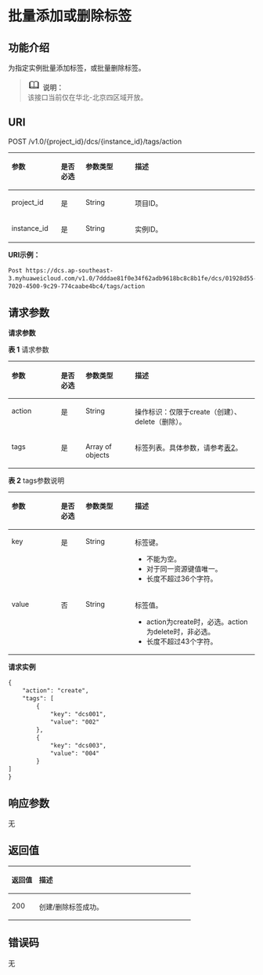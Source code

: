 # 批量添加或删除标签<a name="ZH-CN_TOPIC_0186337244"></a>

## 功能介绍<a name="section822311372612"></a>

为指定实例批量添加标签，或批量删除标签。

>![](public_sys-resources/icon-note.gif) **说明：**   
>该接口当前仅在华北-北京四区域开放。  

## URI<a name="section72311613112619"></a>

POST /v1.0/\{project\_id\}/dcs/\{instance\_id\}/tags/action

<a name="table10234121372618"></a>
<table><thead align="left"><tr id="row10435613192611"><th class="cellrowborder" valign="top" width="20%" id="mcps1.1.5.1.1"><p id="p1343521318262"><a name="p1343521318262"></a><a name="p1343521318262"></a>参数</p>
</th>
<th class="cellrowborder" valign="top" width="10%" id="mcps1.1.5.1.2"><p id="p0435213182619"><a name="p0435213182619"></a><a name="p0435213182619"></a>是否必选</p>
</th>
<th class="cellrowborder" valign="top" width="20%" id="mcps1.1.5.1.3"><p id="p164351813172611"><a name="p164351813172611"></a><a name="p164351813172611"></a>参数类型</p>
</th>
<th class="cellrowborder" valign="top" width="50%" id="mcps1.1.5.1.4"><p id="p84351813182617"><a name="p84351813182617"></a><a name="p84351813182617"></a>描述</p>
</th>
</tr>
</thead>
<tbody><tr id="row44351213102612"><td class="cellrowborder" valign="top" width="20%" headers="mcps1.1.5.1.1 "><p id="p114355133267"><a name="p114355133267"></a><a name="p114355133267"></a>project_id</p>
</td>
<td class="cellrowborder" valign="top" width="10%" headers="mcps1.1.5.1.2 "><p id="p184351813112610"><a name="p184351813112610"></a><a name="p184351813112610"></a>是</p>
</td>
<td class="cellrowborder" valign="top" width="20%" headers="mcps1.1.5.1.3 "><p id="p84351613162617"><a name="p84351613162617"></a><a name="p84351613162617"></a>String</p>
</td>
<td class="cellrowborder" valign="top" width="50%" headers="mcps1.1.5.1.4 "><p id="p16435213172610"><a name="p16435213172610"></a><a name="p16435213172610"></a>项目ID。</p>
</td>
</tr>
<tr id="row114351713122613"><td class="cellrowborder" valign="top" width="20%" headers="mcps1.1.5.1.1 "><p id="p14351813162616"><a name="p14351813162616"></a><a name="p14351813162616"></a>instance_id</p>
</td>
<td class="cellrowborder" valign="top" width="10%" headers="mcps1.1.5.1.2 "><p id="p1435191311262"><a name="p1435191311262"></a><a name="p1435191311262"></a>是</p>
</td>
<td class="cellrowborder" valign="top" width="20%" headers="mcps1.1.5.1.3 "><p id="p1743517136261"><a name="p1743517136261"></a><a name="p1743517136261"></a>String</p>
</td>
<td class="cellrowborder" valign="top" width="50%" headers="mcps1.1.5.1.4 "><p id="p17435913192613"><a name="p17435913192613"></a><a name="p17435913192613"></a>实例ID。</p>
</td>
</tr>
</tbody>
</table>

**URI示例：**

```
Post https://dcs.ap-southeast-3.myhuaweicloud.com/v1.0/7dddae81f0e34f62adb9618bc8c8b1fe/dcs/01928d55-7020-4500-9c29-774caabe4bc4/tags/action
```

## 请求参数<a name="section16254313192620"></a>

**请求参数**

**表 1**  请求参数

<a name="table122551613132618"></a>
<table><thead align="left"><tr id="row1543591382612"><th class="cellrowborder" valign="top" width="20%" id="mcps1.2.5.1.1"><p id="p74355132265"><a name="p74355132265"></a><a name="p74355132265"></a>参数</p>
</th>
<th class="cellrowborder" valign="top" width="10%" id="mcps1.2.5.1.2"><p id="p1943621316269"><a name="p1943621316269"></a><a name="p1943621316269"></a>是否必选</p>
</th>
<th class="cellrowborder" valign="top" width="20%" id="mcps1.2.5.1.3"><p id="p14436813132615"><a name="p14436813132615"></a><a name="p14436813132615"></a>参数类型</p>
</th>
<th class="cellrowborder" valign="top" width="50%" id="mcps1.2.5.1.4"><p id="p2043671332612"><a name="p2043671332612"></a><a name="p2043671332612"></a>描述</p>
</th>
</tr>
</thead>
<tbody><tr id="row543611318262"><td class="cellrowborder" valign="top" width="20%" headers="mcps1.2.5.1.1 "><p id="p104369131260"><a name="p104369131260"></a><a name="p104369131260"></a>action</p>
</td>
<td class="cellrowborder" valign="top" width="10%" headers="mcps1.2.5.1.2 "><p id="p1343661332616"><a name="p1343661332616"></a><a name="p1343661332616"></a>是</p>
</td>
<td class="cellrowborder" valign="top" width="20%" headers="mcps1.2.5.1.3 "><p id="p134362139269"><a name="p134362139269"></a><a name="p134362139269"></a>String</p>
</td>
<td class="cellrowborder" valign="top" width="50%" headers="mcps1.2.5.1.4 "><p id="p4436111317269"><a name="p4436111317269"></a><a name="p4436111317269"></a>操作标识：仅限于create（创建）、delete（删除）。</p>
</td>
</tr>
<tr id="row8436131318262"><td class="cellrowborder" valign="top" width="20%" headers="mcps1.2.5.1.1 "><p id="p94361613122611"><a name="p94361613122611"></a><a name="p94361613122611"></a>tags</p>
</td>
<td class="cellrowborder" valign="top" width="10%" headers="mcps1.2.5.1.2 "><p id="p11725161919148"><a name="p11725161919148"></a><a name="p11725161919148"></a>是</p>
</td>
<td class="cellrowborder" valign="top" width="20%" headers="mcps1.2.5.1.3 "><p id="p14436121311260"><a name="p14436121311260"></a><a name="p14436121311260"></a>Array of objects</p>
</td>
<td class="cellrowborder" valign="top" width="50%" headers="mcps1.2.5.1.4 "><p id="p184361113152613"><a name="p184361113152613"></a><a name="p184361113152613"></a>标签列表。具体参数，请参考<a href="#table112641213162616">表2</a>。</p>
</td>
</tr>
</tbody>
</table>

**表 2**  tags参数说明

<a name="table112641213162616"></a>
<table><thead align="left"><tr id="row16436713162614"><th class="cellrowborder" valign="top" width="20%" id="mcps1.2.5.1.1"><p id="p5436121362610"><a name="p5436121362610"></a><a name="p5436121362610"></a>参数</p>
</th>
<th class="cellrowborder" valign="top" width="10%" id="mcps1.2.5.1.2"><p id="p16436113132612"><a name="p16436113132612"></a><a name="p16436113132612"></a>是否必选</p>
</th>
<th class="cellrowborder" valign="top" width="20%" id="mcps1.2.5.1.3"><p id="p2436113132610"><a name="p2436113132610"></a><a name="p2436113132610"></a>参数类型</p>
</th>
<th class="cellrowborder" valign="top" width="50%" id="mcps1.2.5.1.4"><p id="p1443681315267"><a name="p1443681315267"></a><a name="p1443681315267"></a>描述</p>
</th>
</tr>
</thead>
<tbody><tr id="row19436201352620"><td class="cellrowborder" valign="top" width="20%" headers="mcps1.2.5.1.1 "><p id="p84361313182613"><a name="p84361313182613"></a><a name="p84361313182613"></a>key</p>
</td>
<td class="cellrowborder" valign="top" width="10%" headers="mcps1.2.5.1.2 "><p id="p4436513192618"><a name="p4436513192618"></a><a name="p4436513192618"></a>是</p>
</td>
<td class="cellrowborder" valign="top" width="20%" headers="mcps1.2.5.1.3 "><p id="p54371813142613"><a name="p54371813142613"></a><a name="p54371813142613"></a>String</p>
</td>
<td class="cellrowborder" valign="top" width="50%" headers="mcps1.2.5.1.4 "><p id="p1243731392618"><a name="p1243731392618"></a><a name="p1243731392618"></a>标签键。</p>
<a name="ul10472108111019"></a><a name="ul10472108111019"></a><ul id="ul10472108111019"><li>不能为空。</li><li>对于同一资源键值唯一。</li><li>长度不超过36个字符。</li></ul>
</td>
</tr>
<tr id="row9437413182620"><td class="cellrowborder" valign="top" width="20%" headers="mcps1.2.5.1.1 "><p id="p1143715136265"><a name="p1143715136265"></a><a name="p1143715136265"></a>value</p>
</td>
<td class="cellrowborder" valign="top" width="10%" headers="mcps1.2.5.1.2 "><p id="p164379133262"><a name="p164379133262"></a><a name="p164379133262"></a>否</p>
</td>
<td class="cellrowborder" valign="top" width="20%" headers="mcps1.2.5.1.3 "><p id="p943791352612"><a name="p943791352612"></a><a name="p943791352612"></a>String</p>
</td>
<td class="cellrowborder" valign="top" width="50%" headers="mcps1.2.5.1.4 "><p id="p543731322617"><a name="p543731322617"></a><a name="p543731322617"></a>标签值。</p>
<a name="ul373134912107"></a><a name="ul373134912107"></a><ul id="ul373134912107"><li>action为create时，必选。action为delete时，非必选。</li><li>长度不超过43个字符。</li></ul>
</td>
</tr>
</tbody>
</table>

**请求实例**

```
{
    "action": "create",
    "tags": [
        {
            "key": "dcs001",
            "value": "002"
        },
        {
            "key": "dcs003",
            "value": "004"
        }
]
}
```

## 响应参数<a name="section727915131269"></a>

无

## 返回值<a name="section16281813142615"></a>

<a name="table2028617134261"></a>
<table><thead align="left"><tr id="row10437141320268"><th class="cellrowborder" valign="top" width="15%" id="mcps1.1.3.1.1"><p id="p243771317262"><a name="p243771317262"></a><a name="p243771317262"></a>返回值</p>
</th>
<th class="cellrowborder" valign="top" width="85%" id="mcps1.1.3.1.2"><p id="p1643771372612"><a name="p1643771372612"></a><a name="p1643771372612"></a>描述</p>
</th>
</tr>
</thead>
<tbody><tr id="row1943715136263"><td class="cellrowborder" valign="top" width="15%" headers="mcps1.1.3.1.1 "><p id="p54371613132612"><a name="p54371613132612"></a><a name="p54371613132612"></a>200</p>
</td>
<td class="cellrowborder" valign="top" width="85%" headers="mcps1.1.3.1.2 "><p id="p1043791332617"><a name="p1043791332617"></a><a name="p1043791332617"></a>创建/删除标签成功。</p>
</td>
</tr>
</tbody>
</table>

## 错误码<a name="section1629051313261"></a>

无

